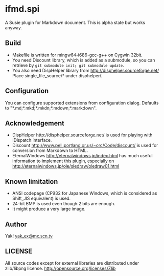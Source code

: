 ifmd.spi
========

A Susie plugin for Markdown document. This is alpha state but works anyway.

Build
-----

- Makefile is written for mingw64-i686-gcc-g++ on Cygwin 32bit.
- You need Discount library, which is added as a submodule, so you can retrieve by `git submodule init; git submodule update`.
- You also need DispHelper library from http://disphelper.sourceforge.net/ Place single_file_source/* under disphelper/.

Configuration
-------------

You can configure supported extensions from configuration dialog. Defaults to "\*.md;\*.mkd;\*.mkdn;\*.mdown;\*.markdown".

Acknowledgement
---------------

- DispHelper http://disphelper.sourceforge.net/ is used for playing with IDispatch interface.
- Discount http://www.pell.portland.or.us/~orc/Code/discount/ is used for conversion from Markdown to HTML.
- EternalWindows http://eternalwindows.jp/index.html has much useful information to implement this plugin, especially on http://eternalwindows.jp/ole/oledraw/oledraw01.html

Known limitation
----------------

- ANSI codepage (CP932 for Japanese Windows, which is considered as Shift_JIS equivalent) is used.
- 24-bit BMP is used even though 2 bits are enough.
- It might produce a very large image.

Author
------

Yak! yak_ex@mx.scn.tv

LICENSE
-------

All source codes except for external libraries are distributed under zlib/libpng license.
http://opensource.org/licenses/Zlib
